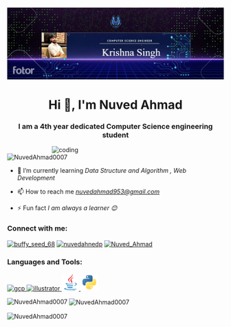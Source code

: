 ![logo](https://github.com/KrishnaSingh0001/KrishnaSingh0001/blob/main/image%20(10).jpg)
<h1 align="center">Hi 👋, I'm Nuved Ahmad</h1>
<h3 align="center">I am a 4th year dedicated Computer Science engineering student</h3>

<img align="right" alt="coding" width="400" src="https://miro.medium.com/max/1360/0*7Q3yvSIv_t0ioJ-Z.gif">
<p align="left"> <img src="https://komarev.com/ghpvc/?username=krishnasingh0001&label=Profile%20views&color=0e75b6&style=flat" alt="NuvedAhmad0007" /> </p>

- 🌱 I’m currently learning *Data Structure and Algorithm , Web Development*

- 📫 How to reach me *nuvedahmad953@gmail.com*

- ⚡ Fun fact *I am always a learner  😊*

<h3 align="left">Connect with me:</h3>
<p align="left">
<a href="https://www.codechef.com/users/buffy_seed_68" target="blank"><img align="center" src="https://cdn.jsdelivr.net/npm/simple-icons@3.1.0/icons/codechef.svg" alt="buffy_seed_68" height="30" width="40" /></a>
<a href="https://www.geeksforgeeks.org/user/nuvedahnedp/" target="blank"><img align="center" src="https://raw.githubusercontent.com/rahuldkjain/github-profile-readme-generator/master/src/images/icons/Social/hackerrank.svg" alt="nuvedahnedp" height="30" width="40" /></a>
<a href="https://leetcode.com/u/Nuved_Ahmad/" target="blank"><img align="center" src="https://raw.githubusercontent.com/rahuldkjain/github-profile-readme-generator/master/src/images/icons/Social/leet-code.svg" alt="Nuved_Ahmad" height="30" width="40" /></a>


<h3 align="left">Languages and Tools:</h3>
<p align="left"> <a href="https://cloud.google.com" target="_blank" rel="noreferrer"> <img src="https://www.vectorlogo.zone/logos/google_cloud/google_cloud-icon.svg" alt="gcp" width="40" height="40"/> </a> <a href="https://www.adobe.com/in/products/illustrator.html" target="_blank" rel="noreferrer"> <img src="https://www.vectorlogo.zone/logos/adobe_illustrator/adobe_illustrator-icon.svg" alt="illustrator" width="40" height="40"/> </a> <a href="https://www.java.com" target="_blank" rel="noreferrer"> <img src="https://raw.githubusercontent.com/devicons/devicon/master/icons/java/java-original.svg" alt="java" width="40" height="40"/> </a> <a href="https://www.python.org" target="_blank" rel="noreferrer"> <img src="https://raw.githubusercontent.com/devicons/devicon/master/icons/python/python-original.svg" alt="python" width="40" height="40"/> </a> </p>

<p><img align="left" src="https://github-readme-stats.vercel.app/api/top-langs?username=krishnasingh0001&show_icons=true&locale=en&layout=compact" alt="NuvedAhmad0007" /></p>

<p>&nbsp;<img align="center" src="https://github-readme-stats.vercel.app/api?username=NuvedAhmad0007&show_icons=true&locale=en" alt="NuvedAhmad0007" /></p>

<p><img align="center" src="https://github-readme-streak-stats.herokuapp.com/?user=NuvedAhmad0007&" alt="NuvedAhmad0007" /></p>

